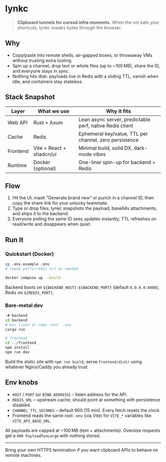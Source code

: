 # lynkc

> **Clipboard tunnels for cursed infra moments.** When the vm eats your shortcuts, lynkc sneaks bytes through the browser.

## Why

- Copy/paste into remote shells, air-gapped boxes, or throwaway VMs without trusting extra tooling.
- Spin up a channel, drop text or whole files (up to ~100 MB), share the ID, and everyone stays in sync.
- Nothing hits disk: payloads live in Redis with a sliding TTL, vanish when idle, and containers stay stateless.

## Stack Snapshot

| Layer      | What we use | Why it fits |
|------------|-------------|-------------|
| Web API    | Rust + Axum | Lean async server, predictable perf, native Redis client |
| Cache      | Redis       | Ephemeral key/value, TTL per channel, zero persistence |
| Frontend   | Vite + React + shadcn/ui | Minimal build, solid DX, dark-mode vibes |
| Runtime    | Docker (optional) | One-liner spin-up for backend + Redis |

## Flow

1. Hit the UI, mash “Generate brand new” or punch in a channel ID, then copy the share link for your unlucky teammate.
2. Type or drop files; lynkc snapshots the payload, base64s attachments, and ships it to the backend.
3. Everyone polling the same ID sees updates instantly; TTL refreshes on read/write and disappears when quiet.

## Run It

### Quickstart (Docker)
```bash
cp .env.example .env
# tweak ports/redis uri as needed

docker compose up --build
```
Backend boots on `${BACKEND_HOST}:${BACKEND_PORT}` (default `0.0.0.0:8080`), Redis on `${REDIS_PORT}`.

### Bare-metal dev
```bash
-# backend
cd backend
# env lives at repo root `.env`
cargo run

# frontend
cd ../frontend
npm install
npm run dev
```
Build the static site with `npm run build`; serve `frontend/dist/` using whatever Nginx/Caddy you already trust.

## Env knobs

- `HOST` / `PORT` (or `BIND_ADDRESS`) – listen address for the API.
- `REDIS_URL` – upstream cache; should point at something with persistence disabled.
- `CHANNEL_TTL_SECONDS` – default 900 (15 min). Every fetch resets the clock.
- Frontend reads the same root `.env` (via Vite) for `VITE_*` variables like `VITE_API_BASE_URL`.

All payloads are capped at ~100 MB (text + attachments). Oversize requests get a `400 PayloadTooLarge` with nothing stored.

---

Bring your own HTTPS termination if you want clipboard APIs to behave on remote machines.
